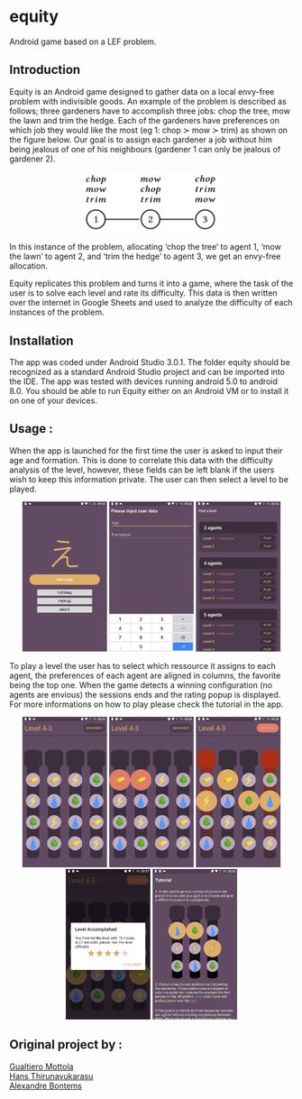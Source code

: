 # equity
Android game based on a LEF problem. 

## Introduction
Equity is an Android game designed to gather data on a local envy-free problem with indivisible goods. An example of the problem is described as follows; three gardeners have to accomplish three jobs: chop the tree, mow the lawn and trim the hedge. Each of the gardeners have preferences on which job they would like the most (eg 1: chop ≻ mow ≻ trim) as shown on the figure below. Our goal is to assign each gardener a job without him being jealous of one of his neighbours (gardener 1 can only be jealous of gardener 2).  

<p align="center">
  <img src="https://raw.githubusercontent.com/gualt1995/equity/master/docs/Screens/garden.PNG" width="250" title="">
</p>


In this instance of the problem, allocating ‘chop the tree’ to agent 1, ‘mow the lawn’ to agent 2, and ‘trim the hedge’ to agent 3, we get an envy-free allocation.  
  
Equity replicates this problem and turns it into a game, where the task of the user is to solve each level and rate its difficulty. This data is then written over the internet in Google Sheets and used to analyze the difficulty of each instances of the problem.  


## Installation
The app was coded under Android Studio 3.0.1. The folder equity should be recognized as a standard Android Studio project and can be imported into the IDE. The app was tested with devices running android 5.0 to android 8.0. You should be able to run Equity either on an Android VM or to install it on one of your devices.


## Usage :
When the app is launched for the first time the user is asked to input their age and formation. This is done to correlate this data with the difficulty analysis of the level, however, these fields can be left blank if the users wish to keep this information private. The user can then select a level to be played.
  
<p align="center">
    <img src="https://raw.githubusercontent.com/gualt1995/equity/master/docs/Screens/Screenshot_20180518-205557.png" width="150" title="">
    <img src="https://raw.githubusercontent.com/gualt1995/equity/master/docs/Screens/Screenshot_20180518-205614.png" width="150" title="">   
    <img src="https://raw.githubusercontent.com/gualt1995/equity/master/docs/Screens/Screenshot_20180518-205631.png" width="150" title="">
</p>
  
To play a level the user has to select which ressource it assigns to each agent, the preferences of each agent are aligned in columns, the favorite being the top one. When the game detects a winning configuration (no agents are envious) the sessions ends and the rating popup is displayed. For more informations on how to play please check the tutorial in the app.  
<p align="center">
    <img src="https://raw.githubusercontent.com/gualt1995/equity/master/docs/Screens/Screenshot_20180518-205639.png" width="150" title="">
    <img src="https://raw.githubusercontent.com/gualt1995/equity/master/docs/Screens/Screenshot_20180518-205645.png" width="150" title="">
    <img src="https://raw.githubusercontent.com/gualt1995/equity/master/docs/Screens/Screenshot_20180518-205656.png" width="150" title="">
      <img src="https://raw.githubusercontent.com/gualt1995/equity/master/docs/Screens/Screenshot_20180518-205707.png" width="150" title="">
  <img src="https://raw.githubusercontent.com/gualt1995/equity/master/docs/Screens/Screenshot_20180518-205606.png" width="150" title="">
</p>
  
## Original project by : 
[Gualtiero Mottola](https://github.com/gualt1995)<br>
[Hans Thirunavukarasu](https://github.com/ThiruHans)<br>
[Alexandre Bontems](https://github.com/schonwetter)<br>
